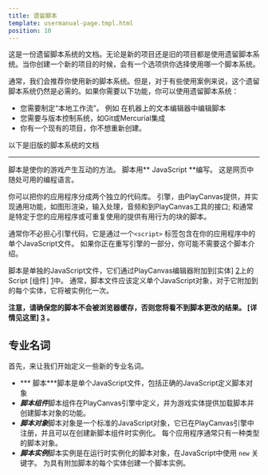 ```yaml
---
title: 遗留脚本
template: usermanual-page.tmpl.html
position: 10
---
```


这是一份遗留脚本系统的文档。无论是新的项目还是旧的项目都是使用遗留脚本系统。当你创建一个新的项目的时候，会有一个选项供你选择使用哪一个脚本系统。

通常，我们会推荐你使用新的脚本系统。但是，对于有些使用案例来说，这个遗留脚本系统仍然是必需的。如果你需要以下功能，你可以使用遗留脚本系统：

- 您需要制定“本地工作流”。 例如 在机器上的文本编辑器中编辑脚本
- 您需要与版本控制系统，如Git或Mercurial集成
- 你有一个现有的项目，你不想重新创建。

以下是旧版的脚本系统的文档

---

脚本是使你的游戏产生互动的方法。 脚本用** JavaScript **编写。 这是网页中随处可用的编程语言。

你可以把你的应用程序分成两个独立的代码库。 引擎，由PlayCanvas提供，并实现通用功能，如图形渲染，输入处理，音频和到PlayCanvas工具的接口; 和通常是特定于您的应用程序或可重复使用的提供有用行为的块的脚本。

通常你不必担心引擎代码，它是通过一个`<script>` 标签包含在你的应用程序中的单个JavaScript文件。 如果你正在重写引擎的一部分，你可能不需要这个脚本介绍。

脚本是单独的JavaScript文件，它们通过PlayCanvas编辑器附加到[实体] [2]上的Script [组件] [1]中。 通常，脚本文件应该定义单个JavaScript对象，对于它附加到的每个实体，它将被实例化一次。

**注意，请确保您的脚本不会被浏览器缓存，否则您将看不到脚本更改的结果。 [详情见这里] [3] 。**

## 专业名词

首先，来让我们开始定义一些新的专业名词。

* *** 脚本***脚本是单个JavaScript文件，包括正确的JavaScript定义脚本对象
* ***脚本组件***脚本组件在PlayCanvas引擎中定义，并为游戏实体提供加载脚本并创建脚本对象的功能。
* ***脚本对象***脚本对象是一个标准的JavaScript对象，它已在PlayCanvas引擎中注册，并且可以在创建新脚本组件时实例化。 每个应用程序通常只有一种类型的脚本对象。
* ***脚本实例***脚本实例是在运行时实例化的脚本对象，在JavaScript中使用 `new` 关键字。 为具有附加脚本的每个实体创建一个脚本实例。

[1]: /user-manual/packs/components/
[2]: /user-manual/packs/entities/
[3]: /user-manual/scripting/debugging/

